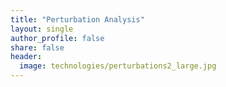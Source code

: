 ```yaml
---
title: "Perturbation Analysis"
layout: single
author_profile: false
share: false
header:
  image: technologies/perturbations2_large.jpg
---
```

